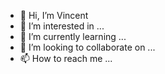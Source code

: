 - 👋 Hi, I’m Vincent
- 👀 I’m interested in ...
- 🌱 I’m currently learning ...
- 💞️ I’m looking to collaborate on ...
- 📫 How to reach me ...

<!---
dungtransport/dungtransport is a ✨ special ✨ repository because its `README.md` (this file) appears on your GitHub profile.
You can click the Preview link to take a look at your changes.
--->
